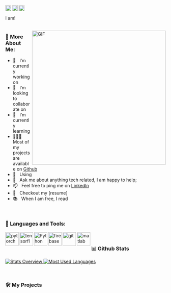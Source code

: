 <a href='https://www.linkedin.com/in/ludentrop/'><img align='left' alt="linkedin" src="https://raw.githubusercontent.com/rahul-jha98/rahul-jha98/561d474902b59c7429ec22bb73e225696c27b202/assets/linkedin.svg" height='18px'/></a>
<a href='https://twitter.com/ludentrop/'><img align='left' alt="twitter" src="https://raw.githubusercontent.com/rahul-jha98/rahul-jha98/561d474902b59c7429ec22bb73e225696c27b202/assets/twitter.svg" height='18px'/></a>
<a href='https://www.kaggle.com/mayerludentrop/'><img alt="kaggle" src="https://raw.githubusercontent.com/rahul-jha98/rahul-jha98/561d474902b59c7429ec22bb73e225696c27b202/assets/kaggle.svg" height='18px'/></a>


I am!
<br/>
<br/>

<img align="right" alt="GIF" src="https://github.com/Ludentrop/wall/blob/master/ANN.gif" width="420px"/>
  
### 🧐 More About Me:

- 🔭 &nbsp; I’m currently working on 
- 🤝 &nbsp; I’m looking to collaborate on 
- 🌱 &nbsp; I’m currently learning  
- 👨🏻‍💻 &nbsp; Most of my projects are available on [Github](https://github.com/ludentrop?tab=repositories)
- 🎨 &nbsp; Using 
- 💬 &nbsp; Ask me about anything tech related, I am happy to help;
- 📫 &nbsp; Feel free to ping me on [LinkedIn](https://www.linkedin.com/in/ludentrop/)
- 📝 &nbsp; Checkout my [resume]
- 📚 &nbsp; When I am free, I read 

<br>

### 🔨 Languages and Tools:
<a href="https://pytorch.org/" target="_blank"> <img align="left" src="https://raw.githubusercontent.com/rahul-jha98/github_readme_icons/main/language_and_tools/square/pytorch/pytorch.svg" alt="pytorch" height="42px"/> </a> 
<a href="https://www.tensorflow.org" target="_blank"> <img align="left" src="https://raw.githubusercontent.com/rahul-jha98/github_readme_icons/main/language_and_tools/square/tensorflow/tensorflow.svg" alt="tensorflow" height="42px"/> </a> 
<a href="https://www.python.org" target="_blank"><img align="left" alt="Python" height ="42px" src="https://raw.githubusercontent.com/rahul-jha98/github_readme_icons/main/language_and_tools/square/python/python.svg"></a>
<a href="https://firebase.google.com/" target="_blank"> <img align="left" src="https://raw.githubusercontent.com/rahul-jha98/github_readme_icons/main/language_and_tools/square/firebase/firebase.svg" alt="firebase" height ="42px"/> </a>
<a href="https://git-scm.com/" target="_blank"> <img src="https://raw.githubusercontent.com/rahul-jha98/github_readme_icons/main/language_and_tools/square/git-scm/git-scm.svg" align="left" alt="git" height='42px'/> </a>
<a href="https://www.mathworks.com/" target="_blank"> <img src="https://upload.wikimedia.org/wikipedia/commons/2/21/Matlab_Logo.png" align="left" alt="matlab" height='42px'/> </a>

<br>


### 📊 Github Stats
<a href='https://github.com/ludentrop/github-stats-transparent'>
  
![Stats Overview](https://raw.githubusercontent.com/ludentrop/github-stats-transparent/output/generated/overview.svg)
![Most Used Languages](https://raw.githubusercontent.com/ludentrop/github-stats-transparent/output/generated/languages.svg)

</a>

<br>

### 🛠️ My Projects
